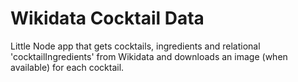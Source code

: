 # Wikidata Cocktail Data

Little Node app that gets cocktails, ingredients and relational 'cocktailIngredients' from Wikidata and downloads an image (when available) for each cocktail.
